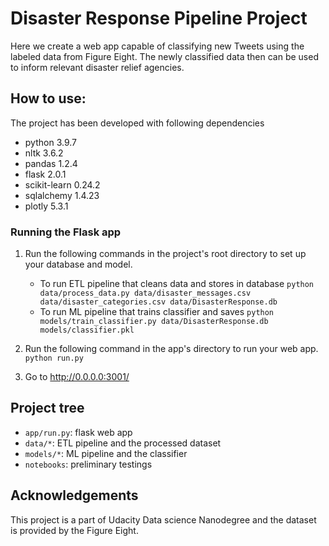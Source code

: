 # Disaster Response Pipeline Project

Here we create a web app capable of classifying new Tweets using the labeled data from Figure Eight. The newly classified data then can be used to inform relevant disaster relief agencies.

## How to use:

The project has been developed with following dependencies

 - python 3.9.7
 - nltk 3.6.2
 - pandas 1.2.4
 - flask 2.0.1
 - scikit-learn 0.24.2
 - sqlalchemy 1.4.23
 - plotly 5.3.1


### Running the Flask app

1. Run the following commands in the project's root directory to set up your database and model.

    - To run ETL pipeline that cleans data and stores in database
        `python data/process_data.py data/disaster_messages.csv data/disaster_categories.csv data/DisasterResponse.db`
    - To run ML pipeline that trains classifier and saves
        `python models/train_classifier.py data/DisasterResponse.db models/classifier.pkl`

2. Run the following command in the app's directory to run your web app.
    `python run.py`

3. Go to http://0.0.0.0:3001/

## Project tree

 - `app/run.py`: flask web app
 - `data/*`: ETL pipeline and the processed dataset 
 - `models/*`: ML pipeline and the classifier  
 - `notebooks`: preliminary testings

## Acknowledgements

This project is a part of Udacity Data science Nanodegree and the dataset is provided by the Figure Eight. 